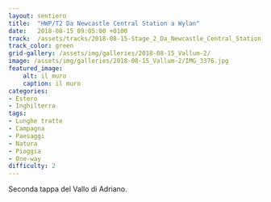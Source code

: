 ```yaml
---
layout: sentiero
title:  "HWP/T2 Da Newcastle Central Station a Wylan"
date:   2018-08-15 09:05:00 +0100
track:  /assets/tracks/2018-08-15-Stage_2_Da_Newcastle_Central_Station_a_Wylan.gpx
track_color: green
grid-gallery: /assets/img/galleries/2018-08-15_Vallum-2/
image: /assets/img/galleries/2018-08-15_Vallum-2/IMG_3376.jpg
featured_image:
    alt: il muro
    caption: il muro
categories:
- Estero
- Inghilterra
tags:
- Lunghe tratte
- Campagna
- Paesaggi
- Natura
- Pioggia
- One-way
difficulty: 2
---
```


Seconda tappa del Vallo di Adriano. 